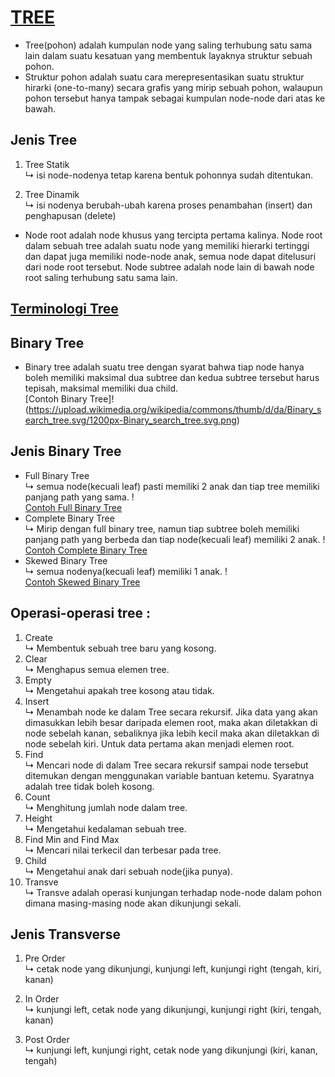 # [TREE](https://github.com/MeiLing19/ALGORITMA-DAN-STRUKTUR-DATA-ASSIGNMENT/tree/main/TREE)

  - Tree(pohon) adalah kumpulan node yang saling terhubung satu sama lain dalam suatu kesatuan yang membentuk layaknya struktur sebuah pohon.
  - Struktur pohon adalah suatu cara merepresentasikan suatu struktur hirarki (one-to-many) secara grafis yang mirip sebuah pohon, walaupun pohon tersebut hanya tampak sebagai kumpulan node-node dari atas ke bawah.

## Jenis Tree
  
1. Tree Statik
    <br>↳ isi node-nodenya tetap karena bentuk pohonnya sudah ditentukan.

2. Tree Dinamik
   <br>↳ isi nodenya berubah-ubah karena proses penambahan (insert) dan penghapusan (delete)

  - Node root adalah node khusus yang tercipta pertama kalinya. 
    Node root dalam sebuah tree adalah suatu node yang memiliki hierarki tertinggi dan dapat juga memiliki node-node anak, semua node dapat ditelusuri dari node root tersebut. 
    Node subtree adalah node lain di bawah node root saling terhubung satu sama lain.

## [Terminologi Tree](https://github.com/MeiLing19/ALGORITMA-DAN-STRUKTUR-DATA-ASSIGNMENT/blob/main/TREE/terminologi%20tree.png)

## Binary Tree
   - Binary tree adalah suatu tree dengan syarat bahwa tiap node hanya boleh memiliki maksimal dua subtree dan kedua subtree tersebut harus tepisah, maksimal memiliki dua child.
   <br>[Contoh Binary Tree]!(https://upload.wikimedia.org/wikipedia/commons/thumb/d/da/Binary_search_tree.svg/1200px-Binary_search_tree.svg.png)
  
## Jenis Binary Tree
   - Full Binary Tree
     <br>↳ semua node(kecuali leaf) pasti memiliki 2 anak dan tiap tree memiliki panjang path yang sama.
     !<br>[Contoh Full Binary Tree](https://cdn.programiz.com/sites/tutorial2program/files/full-binary-tree_0.png)
   - Complete Binary Tree
     <br>↳ Mirip dengan full binary tree, namun tiap subtree boleh memiliki panjang path yang berbeda dan tiap node(kecuali leaf) memiliki 2 anak.
     !<br>[Contoh Complete Binary Tree](https://cdn.programiz.com/sites/tutorial2program/files/complete-binary-tree_0.png)
   - Skewed Binary Tree
     <br>↳ semua nodenya(kecuali leaf) memiliki 1 anak.
     !<br>[Contoh Skewed Binary Tree](https://cdn.programiz.com/sites/tutorial2program/files/skewed-binary-tree_0.png)


## Operasi-operasi tree : 
1. Create
    <br>↳ Membentuk sebuah tree baru yang kosong.
2. Clear
   <br>↳ Menghapus semua elemen tree.
3. Empty
   <br>↳ Mengetahui apakah tree kosong atau tidak.
4. Insert
   <br>↳ Menambah node ke dalam Tree secara rekursif. Jika data yang akan dimasukkan lebih besar daripada elemen root, maka akan diletakkan di node sebelah kanan, sebaliknya jika lebih kecil maka akan diletakkan di node sebelah kiri. Untuk data pertama akan menjadi elemen root.
5. Find
   <br>↳ Mencari node di dalam Tree secara rekursif sampai node tersebut ditemukan dengan menggunakan variable bantuan ketemu.
   Syaratnya adalah tree tidak boleh kosong.
6. Count
   <br>↳ Menghitung jumlah node dalam tree.
7. Height
   <br>↳ Mengetahui kedalaman sebuah tree.
8. Find Min and Find Max
   <br>↳ Mencari nilai terkecil dan terbesar pada tree.
9. Child
   <br>↳ Mengetahui anak dari sebuah node(jika punya).
10. Transve
   <br>↳ Transve adalah operasi kunjungan terhadap node-node dalam pohon dimana masing-masing node akan dikunjungi sekali.
   
## Jenis Transverse

 1. Pre Order
    <br>↳ cetak node yang dikunjungi, kunjungi left, kunjungi right (tengah, kiri, kanan)
    
 2. In Order
    <br>↳   kunjungi left, cetak node yang dikunjungi, kunjungi right (kiri, tengah, kanan)

 3. Post Order
    <br>↳  kunjungi left, kunjungi right, cetak node yang dikunjungi (kiri, kanan, tengah)
